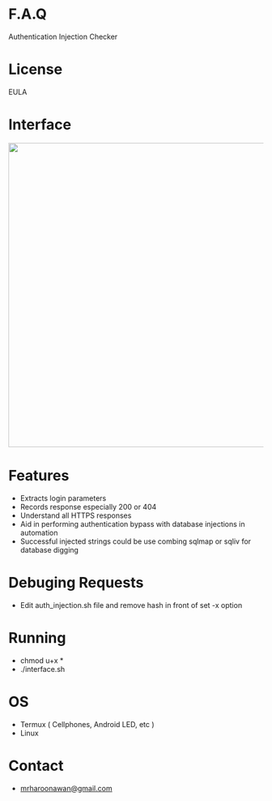 # F.A.Q
Authentication Injection Checker

# License
EULA

# Interface
<div align="center">
    <img src="https://i.ibb.co/WpCjbp5/sqlinjector.png" width="600px"</img> 
</div>

# Features
- Extracts login parameters
- Records response especially 200 or 404
- Understand all HTTPS responses
- Aid in performing authentication bypass with database injections in automation
- Successful injected strings could be use combing sqlmap or sqliv for database digging

# Debuging Requests
- Edit auth_injection.sh file and remove hash in front of set -x option

# Running
- chmod u+x *
- ./interface.sh

# OS
- Termux ( Cellphones, Android LED, etc )
- Linux

# Contact
- mrharoonawan@gmail.com
